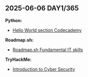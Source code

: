 ## 2025-06-06 DAY1/365

**Python:**
- [Hello World section Codecademy](./python/Hello-World)

**Roadmap.sh:**
- [Roadmap.sh Fundamental IT skills](./roadmapsh-notes/Fundamental-IT-skills)

**TryHackMe:**
- [Introduction to Cyber Security](./tryhackme/Introduction)
